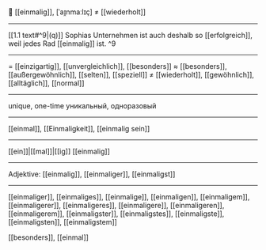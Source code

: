 🥇 [[einmalig]], [ˈaɪ̯nmaːlɪç] ≠ [[wiederholt]]

---
[[1.1 text#^9|(q)]] Sophias Unternehmen ist auch deshalb so [[erfolgreich]], weil jedes Rad [[einmalig]] ist. ^9

---
= [[einzigartig]], [[unvergleichlich]], [[besonders]]
≈ [[besonders]], [[außergewöhnlich]], [[selten]], [[speziell]]
≠ [[wiederholt]], [[gewöhnlich]], [[alltäglich]], [[normal]]

---
unique, one-time
уникальный, одноразовый

---
[[einmal]], [[Einmaligkeit]], [[einmalig sein]]

---
[[ein]]|[[mal]]|[[ig]]
[[einmalig]]

---
Adjektive: [[einmalig]], [[einmaliger]], [[einmaligst]]

---
[[einmaliger]], [[einmaliges]], [[einmalige]], [[einmaligen]], [[einmaligem]], [[einmaligerer]], [[einmaligeres]], [[einmaligere]], [[einmaligeren]], [[einmaligerem]], [[einmaligster]], [[einmaligstes]], [[einmaligste]], [[einmaligsten]], [[einmaligstem]]

[[besonders]], [[einmal]]
